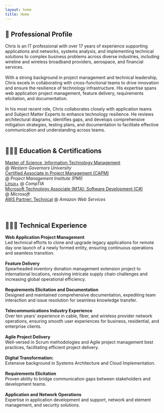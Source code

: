 ```yaml
---
layout: home
title: Home
---
```

<!--
[Click here](/cv) to see the full CV, and [here](/cv.pdf) to download a print version. The theme also ships with a blog: [click here](/posts) to scroll posts from the most recent. Finally, [click here](/404) to see a page that can't be found.
<br><br><br>
-->


## 👤 Professional Profile
Chris is an IT professional with over 17 years of experience supporting applications and networks, systems analysis, and implementing technical solutions to complex business problems across diverse industries, including wireline and wireless broadband providers, aerospace, and financial services.
<br><br>
With a strong background in project management and technical leadership, Chris excels in collaborating with cross-functional teams to drive innovation and ensure the resilience of technology infrastructure. His expertise spans web application project management, feature delivery, requirements elicitation, and documentation.
<br><br>
In his most recent role, Chris collaborates closely with application teams and Subject Matter Experts to enhance technology resilience. He reviews architectural diagrams, identifies gaps, and develops comprehensive mitigation strategies, testing plans, and documentation to facilitate effective communication and understanding across teams.
<br><br>


## 👨🏻‍🎓 Education & Certifications
[Master of Science, Information Technology Management](https://www.wgu.edu/online-it-degrees/information-technology-management-masters-program.html) <br>@  _Western Governors University_<br>
[Certified Associate in Project Management (CAPM)](https://www.credly.com/badges/53d36d2b-f25e-438c-a1df-50556c585e59) <br> @  _Project Management Institute (PMI)_<br>
[Linux+](https://www.credly.com/badges/522af907-eef4-43cd-8431-bb02636bd5f5)  @  _CompTIA_<br>
[Microsoft Technology Associate (MTA): Software Development (C#)](https://www.credly.com/badges/7c19476b-a729-4cd3-9e9c-9f73289ee52d) <br> @  _Microsoft_<br>
[AWS Partner: Technical](https://www.credly.com/badges/360a7bc9-5e74-44bd-8c49-c51e98bc8dfd)  @  _Amazon Web Services_<br>
<br><br>



## 👨🏻‍💻 Technical Experience

  **Web Application Project Management**<br>
  Led technical efforts to clone and upgrade legacy applications for remote day one launch of a newly formed entity, ensuring continuous operations and seamless transition.<br><br>
  **Feature Delivery**<br>
  Spearheaded inventory donation management extension project to international locations, resolving intricate supply chain challenges and increasing global operational efficiency.<br><br>
  **Requirements Elicitation and Documentation**<br>
  Designed and maintained comprehensive documentation, expediting team interaction and issue resolution for seamless knowledge transfer.<br><br>
  **Telecommunications Industry Experience**<br>
  Over ten years’ experience in cable, fiber, and wireless provider network operations, ensuring smooth user experiences for business, residential, and enterprise clients.<br><br>
  **Agile Project Delivery**<br>
  Well-versed in Scrum methodologies and Agile project management best practices, facilitating efficient project delivery.<br><br>
  **Digital Transformation:**<br>
  Extensive background in Systems Architecture and Cloud Implementation.<br><br>
  **Requirements Elicitation**<br>
  Proven ability to bridge communication gaps between stakeholders and development teams.<br><br>
  **Application and Network Operations**<br>
  Expertise in application development and support, network and element management, and security solutions.<br><br>

<!--
{% include archive.html %}
-->
